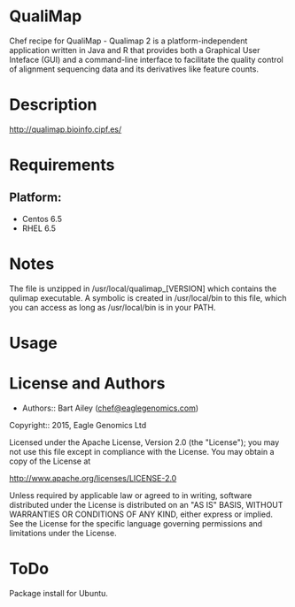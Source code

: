 # QualiMap
Chef recipe for QualiMap - Qualimap 2 is a platform-independent application written in Java and R that provides both a 
Graphical User Inteface (GUI) and a command-line interface to facilitate the quality control of 
alignment sequencing data and its derivatives like feature counts.

Description
===========

http://qualimap.bioinfo.cipf.es/

Requirements
============

## Platform:

* Centos 6.5
* RHEL 6.5

Notes
=====
The file is unzipped in /usr/local/qualimap_[VERSION] which contains the qulimap executable.
A symbolic is created in /usr/local/bin to this file, which you can access as long as /usr/local/bin
is in your PATH. 

Usage
=====


License and Authors
===================

* Authors:: Bart Ailey (<chef@eaglegenomics.com>)
    
Copyright:: 2015, Eagle Genomics Ltd
    
Licensed under the Apache License, Version 2.0 (the "License");
you may not use this file except in compliance with the License.
You may obtain a copy of the License at

http://www.apache.org/licenses/LICENSE-2.0

Unless required by applicable law or agreed to in writing, software
distributed under the License is distributed on an "AS IS" BASIS,
WITHOUT WARRANTIES OR CONDITIONS OF ANY KIND, either express or implied.
See the License for the specific language governing permissions and
limitations under the License.
    
ToDo
====

Package install for Ubuntu.

